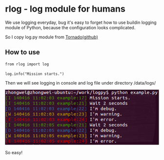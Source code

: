 rlog - log module for humans 
============================

We use logging everyday, bug it's easy to forget how to use buildin 
logging module of Python, because the configuration looks complicated. 

So I copy log.py module from [Tornado(github)](https://github.com/facebook/tornado>)


How to use
----------
    
    from rlog import log
    
    log.info("Mission starts.")


Then we will see logging in console and log file under directory /data/logs/

![screenshot](./screenshot.png)

So easy! 


